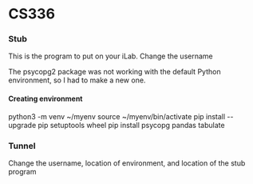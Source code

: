 # CS336

### Stub

This is the program to put on your iLab.
Change the username

The psycopg2 package was not working with the default Python environment,
so I had to make a new one.

#### Creating environment
python3 -m venv ~/myenv
source ~/myenv/bin/activate
pip install --upgrade pip setuptools wheel
pip install psycopg pandas tabulate

### Tunnel

Change the username, location of environment, and location of the stub program